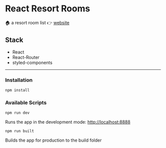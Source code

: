 # React Resort Rooms

🏠 a resort room list
👉 [website](https://react-rooms-resort-demo.netlify.app)

## Stack

- React
- React-Router
- styled-components

***

### Installation

    npm install

### Available Scripts

    npm run dev

Runs the app in the development mode: [http://localhost:8888](http://localhost:8888)

    npm run built
Builds the app for production to the build folder
